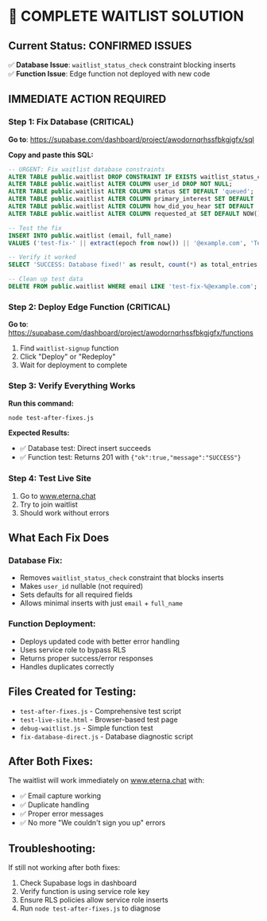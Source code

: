 # 🚀 COMPLETE WAITLIST SOLUTION

## Current Status: CONFIRMED ISSUES
✅ **Database Issue**: `waitlist_status_check` constraint blocking inserts  
✅ **Function Issue**: Edge function not deployed with new code

## IMMEDIATE ACTION REQUIRED

### Step 1: Fix Database (CRITICAL)
**Go to**: https://supabase.com/dashboard/project/awodornqrhssfbkgjgfx/sql

**Copy and paste this SQL:**
```sql
-- URGENT: Fix waitlist database constraints
ALTER TABLE public.waitlist DROP CONSTRAINT IF EXISTS waitlist_status_check;
ALTER TABLE public.waitlist ALTER COLUMN user_id DROP NOT NULL;
ALTER TABLE public.waitlist ALTER COLUMN status SET DEFAULT 'queued';
ALTER TABLE public.waitlist ALTER COLUMN primary_interest SET DEFAULT 'general';
ALTER TABLE public.waitlist ALTER COLUMN how_did_you_hear SET DEFAULT 'website';
ALTER TABLE public.waitlist ALTER COLUMN requested_at SET DEFAULT NOW();

-- Test the fix
INSERT INTO public.waitlist (email, full_name) 
VALUES ('test-fix-' || extract(epoch from now()) || '@example.com', 'Test User');

-- Verify it worked
SELECT 'SUCCESS: Database fixed!' as result, count(*) as total_entries FROM public.waitlist;

-- Clean up test data
DELETE FROM public.waitlist WHERE email LIKE 'test-fix-%@example.com';
```

### Step 2: Deploy Edge Function (CRITICAL)
**Go to**: https://supabase.com/dashboard/project/awodornqrhssfbkgjgfx/functions

1. Find `waitlist-signup` function
2. Click "Deploy" or "Redeploy"
3. Wait for deployment to complete

### Step 3: Verify Everything Works
**Run this command:**
```bash
node test-after-fixes.js
```

**Expected Results:**
- ✅ Database test: Direct insert succeeds
- ✅ Function test: Returns 201 with `{"ok":true,"message":"SUCCESS"}`

### Step 4: Test Live Site
1. Go to www.eterna.chat
2. Try to join waitlist
3. Should work without errors

## What Each Fix Does

### Database Fix:
- Removes `waitlist_status_check` constraint that blocks inserts
- Makes `user_id` nullable (not required)
- Sets defaults for all required fields
- Allows minimal inserts with just `email` + `full_name`

### Function Deployment:
- Deploys updated code with better error handling
- Uses service role to bypass RLS
- Returns proper success/error responses
- Handles duplicates correctly

## Files Created for Testing:
- `test-after-fixes.js` - Comprehensive test script
- `test-live-site.html` - Browser-based test page
- `debug-waitlist.js` - Simple function test
- `fix-database-direct.js` - Database diagnostic script

## After Both Fixes:
The waitlist will work immediately on www.eterna.chat with:
- ✅ Email capture working
- ✅ Duplicate handling
- ✅ Proper error messages
- ✅ No more "We couldn't sign you up" errors

## Troubleshooting:
If still not working after both fixes:
1. Check Supabase logs in dashboard
2. Verify function is using service role key
3. Ensure RLS policies allow service role inserts
4. Run `node test-after-fixes.js` to diagnose
